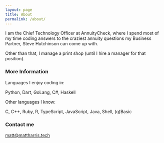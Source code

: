 ```yaml
---
layout: page
title: About
permalink: /about/
---
```


I am the Chief Technology Officer at AnnuityCheck, where I spend most of my time coding answers to the craziest annuity questions my Business Partner, Steve Hutchinson can come up with.

Other than that, I manage a print shop (until I hire a manager for that position).

### More Information

Languages I enjoy coding in:

Python, Dart, GoLang, C#, Haskell

Other languages I know:

C, C++, Ruby, R, TypeScript, JavaScript, Java, Shell, (q)Basic

### Contact me

[matt@mattharris.tech](mailto:matt@mattharris.tech)
